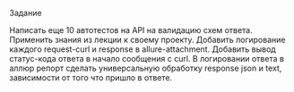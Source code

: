 Задание

Написать еще 10 автотестов на API на валидацию схем ответа.
Применить знания из лекции к своему проекту.
Добавить логирование каждого request-curl и response в allure-attachment.
Добавить вывод статус-кода ответа в начало сообщения с curl.
В логировании ответа в аллюр репорт сделать универсальную обработку response json и text, зависимости от того что пришло в ответе.

